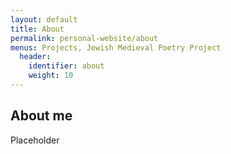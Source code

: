 ```yaml
---
layout: default
title: About
permalink: personal-website/about
menus: Projects, Jewish Medieval Poetry Project
  header: 
    identifier: about
    weight: 10
---
```


## About me
Placeholder
